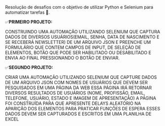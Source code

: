 Resolução de desafios com o objetivo de utilizar Python e Selenium para automatizar tarefas 🤖.

✅**PRIMEIRO PROJETO:**

CONSTRUINDO UMA AUTOMAÇÃO UTILIZANDO SELENIUM QUE CAPTURA DADOS DE DIVERSOS USUÁRIOS(EMAIL, SENHA, DATA DE NASCIMENTO E SE RECEBERÁ NEWSLETTER) DE UM ARQUIVO JSON E PREENCHE UM FORMULÁRIO QUE CONTEM CAMPOS DE INPUT, DE SELEÇÃO DE ELEMENTOS, BOTÃO QUE PODE SER HABILITADO OU DESABILITADO E ENVIA AO FINAL PRESSIONANDO O BOTÃO DE ENVIAR.

✅**SEGUNDO PROJETO:**

CRIAR UMA AUTOMAÇÃO UTILIZANDO SELENIUM QUE CAPTURE DADOS DE UM ARQUIVO JSON COM NOMES DE USUÁRIOS QUE DEVEM SER PESQUISADOS EM UMA PÁGINA DA WEB ESSA PÁGINA IRÁ RETORNAR DIVERSOS RESULTADOS DE USUÁRIOS (NOME, PROFISSÃO, EMAIL, TELEFONE, USUÁRIO, ESTADO E IMAGEM DE APRESENTAÇÃO) A PÁGINA FOI CONSTRUÍDA PARA QUE APRESENTE DELAYS ALEATÓRIO NA APARIÇÃO DOS ELEMENTOS PARA PRATICAR FUNÇÕES DE ESPERA ESSES DADOS DEVEM SER CAPTURADOS E ESCRITOS EM UMA PLANILHA DE EXCEL




